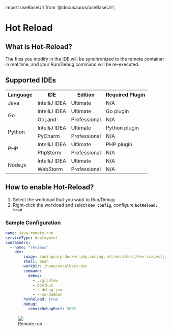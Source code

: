 import useBaseUrl from '@docusaurus/useBaseUrl';

# Hot Reload

## What is Hot-Reload?

The files you modify in the IDE will be synchronized to the remote container in real time, and your Run/Debug command will be re-executed.

## Supported IDEs

<table>
  <tbody>
    <tr>
      <th>Language</th>
      <th>IDE</th>
      <th>Edition</th>
      <th>Required Plugin</th>
    </tr>
    <tr>
      <td>Java</td>
      <td>IntelliJ IDEA</td>
      <td>Ultimate</td>
      <td>N/A</td>
    </tr>
    <tr>
      <td rowSpan="2">Go</td>
      <td>IntelliJ IDEA</td>
      <td>Ultimate</td>
      <td>Go plugin</td>
    </tr>
    <tr>
      <td>GoLand</td>
      <td>Professional</td>
      <td>N/A</td>
    </tr>
    <tr>
      <td rowSpan="2">Python</td>
      <td>IntelliJ IDEA</td>
      <td>Ultimate</td>
      <td>Python plugin</td>
    </tr>
    <tr>
      <td>PyCharm</td>
      <td>Professional</td>
      <td>N/A</td>
    </tr>
    <tr>
      <td rowSpan="2">PHP</td>
      <td>IntelliJ IDEA</td>
      <td>Ultimate</td>
      <td>PHP plugin</td>
    </tr>
    <tr>
      <td>PhpStorm</td>
      <td>Professional</td>
      <td>N/A</td>
    </tr>
    <tr>
      <td rowSpan="2">Node.js</td>
      <td>IntelliJ IDEA</td>
      <td>Ultimate</td>
      <td>N/A</td>
    </tr>
    <tr>
      <td>WebStorm</td>
      <td>Professional</td>
      <td>N/A</td>
    </tr>
  </tbody>
</table>



## How to enable Hot-Reload?

1. Select the workload that you want to Run/Debug
2. Right-click the workload and select **`Dev Config`**, configure **`hotReload: true`**

### Sample Configuration

```yaml {15} title="Nocalhost Configs"
name: java-remote-run
serviceType: deployment
containers:
  - name: "reviews"
    dev:
        image: codingcorp-docker.pkg.coding.net/nocalhost/dev-images/java:latest
        shell: bash
        workDir: /home/nocalhost-dev
        command:
          debug:
            - ./gradlew
            - bootRun
            - --debug-jvm
            - --no-daemon
        hotReload: true
        debug:
          remoteDebugPort: 5005

```

<figure className="img-frame">
  <img className="gif-img" src={useBaseUrl('/img/blog/apisix/apisix-ingress-remote-run.gif')} />
  <figcaption>Remote run</figcaption>
</figure>
